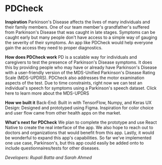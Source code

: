 # PDCheck

**Inspiration**
Parkinson's Disease affects the lives of many individuals and their family members. One of our team member's grandfather's suffered from Parkinson's Disease that was caught in late stages. Symptoms can be caught early but many people don't have access to a simple way of gauging the severity of their symptoms. An app like PDCheck would help everyone gain the access they need to proper diagnostics.

**How does PDCheck work**
PD is a scalable way for individuals and caregivers to test the presence of Parkinson's Disease symptoms. It does this by providing people who may have or already have Parkinson's Disease with a user-friendly version of the MDS-Unified Parkinson's Disease Rating Scale (MDS-UPDRS). PDCheck also addresses the motor examination aspects of the test. Due to time constraints, right now we can test an individual's speech for symptoms using a Parkinson's speech dataset. Click here to learn more about the MDS-UPDRS

**How we built it**
Back-End: Built in with TensorFlow, Numpy, and Keras
UX Design: Designed and prototyped using Figma. Inspiration for color choice and user flow came from other health apps on the market.

**What's next for PDCheck**
We plan to complete the prototype and use React Native to create the real interface of the app. We also hope to reach out to doctors and organizations that would benefit from this app. Lastly, it would be wonderful to expand this app's capabilities. So far we've implemented one use case, Parkinson's, but this app could easily be added onto to include questionnaires/tests for other diseases.

_Developers: Rupali Batta and Sarah Ahmed_
